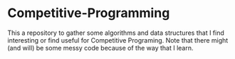 # Competitive-Programming

This a repository to gather some algorithms and data structures that I find interesting or find useful for Competitive Programing. Note that there might (and will) be some messy code because of the way that I learn.
